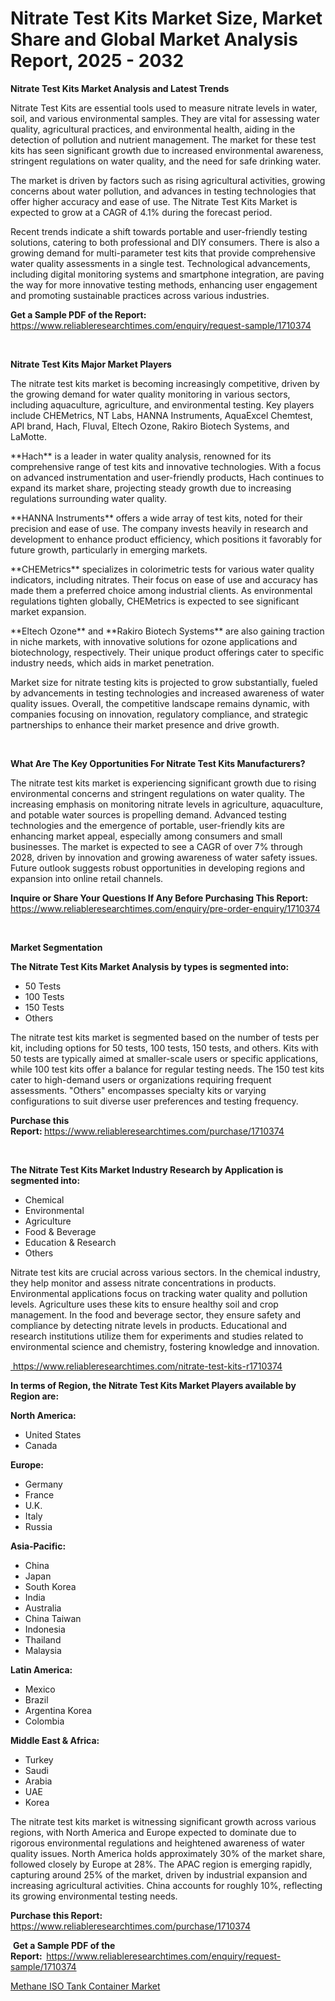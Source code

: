 <p><h1>Nitrate Test Kits Market Size, Market Share and Global Market Analysis Report, 2025 - 2032</h1></p><p><strong>Nitrate Test Kits Market Analysis and Latest Trends</strong></p>
<p><p>Nitrate Test Kits are essential tools used to measure nitrate levels in water, soil, and various environmental samples. They are vital for assessing water quality, agricultural practices, and environmental health, aiding in the detection of pollution and nutrient management. The market for these test kits has seen significant growth due to increased environmental awareness, stringent regulations on water quality, and the need for safe drinking water. </p><p>The market is driven by factors such as rising agricultural activities, growing concerns about water pollution, and advances in testing technologies that offer higher accuracy and ease of use. The Nitrate Test Kits Market is expected to grow at a CAGR of 4.1% during the forecast period. </p><p>Recent trends indicate a shift towards portable and user-friendly testing solutions, catering to both professional and DIY consumers. There is also a growing demand for multi-parameter test kits that provide comprehensive water quality assessments in a single test. Technological advancements, including digital monitoring systems and smartphone integration, are paving the way for more innovative testing methods, enhancing user engagement and promoting sustainable practices across various industries.</p></p>
<p><strong>Get a Sample PDF of the Report:&nbsp;</strong> <a href="https://www.reliableresearchtimes.com/enquiry/request-sample/1710374?utm_campaign=3556&utm_medium=2&utm_source=Github&utm_content=ia&utm_term=27032025&utm_id=nitrate-test-kits">https://www.reliableresearchtimes.com/enquiry/request-sample/1710374</a></p>
<p>&nbsp;</p>
<p><strong>Nitrate Test Kits Major Market Players</strong></p>
<p><p>The nitrate test kits market is becoming increasingly competitive, driven by the growing demand for water quality monitoring in various sectors, including aquaculture, agriculture, and environmental testing. Key players include CHEMetrics, NT Labs, HANNA Instruments, AquaExcel Chemtest, API brand, Hach, Fluval, Eltech Ozone, Rakiro Biotech Systems, and LaMotte.</p><p>**Hach** is a leader in water quality analysis, renowned for its comprehensive range of test kits and innovative technologies. With a focus on advanced instrumentation and user-friendly products, Hach continues to expand its market share, projecting steady growth due to increasing regulations surrounding water quality.</p><p>**HANNA Instruments** offers a wide array of test kits, noted for their precision and ease of use. The company invests heavily in research and development to enhance product efficiency, which positions it favorably for future growth, particularly in emerging markets.</p><p>**CHEMetrics** specializes in colorimetric tests for various water quality indicators, including nitrates. Their focus on ease of use and accuracy has made them a preferred choice among industrial clients. As environmental regulations tighten globally, CHEMetrics is expected to see significant market expansion.</p><p>**Eltech Ozone** and **Rakiro Biotech Systems** are also gaining traction in niche markets, with innovative solutions for ozone applications and biotechnology, respectively. Their unique product offerings cater to specific industry needs, which aids in market penetration.</p><p>Market size for nitrate testing kits is projected to grow substantially, fueled by advancements in testing technologies and increased awareness of water quality issues. Overall, the competitive landscape remains dynamic, with companies focusing on innovation, regulatory compliance, and strategic partnerships to enhance their market presence and drive growth.</p></p>
<p>&nbsp;</p>
<p><strong>What Are The Key Opportunities For Nitrate Test Kits Manufacturers?</strong></p>
<p><p>The nitrate test kits market is experiencing significant growth due to rising environmental concerns and stringent regulations on water quality. The increasing emphasis on monitoring nitrate levels in agriculture, aquaculture, and potable water sources is propelling demand. Advanced testing technologies and the emergence of portable, user-friendly kits are enhancing market appeal, especially among consumers and small businesses. The market is expected to see a CAGR of over 7% through 2028, driven by innovation and growing awareness of water safety issues. Future outlook suggests robust opportunities in developing regions and expansion into online retail channels.</p></p>
<p><strong>Inquire or Share Your Questions If Any Before Purchasing This Report:</strong> <a href="https://www.reliableresearchtimes.com/enquiry/pre-order-enquiry/1710374?utm_campaign=3556&utm_medium=2&utm_source=Github&utm_content=ia&utm_term=27032025&utm_id=nitrate-test-kits">https://www.reliableresearchtimes.com/enquiry/pre-order-enquiry/1710374</a></p>
<p>&nbsp;</p>
<p><strong>Market Segmentation</strong></p>
<p><strong>The Nitrate Test Kits Market Analysis by types is segmented into:</strong></p>
<p><ul><li>50 Tests</li><li>100 Tests</li><li>150 Tests</li><li>Others</li></ul></p>
<p><p>The nitrate test kits market is segmented based on the number of tests per kit, including options for 50 tests, 100 tests, 150 tests, and others. Kits with 50 tests are typically aimed at smaller-scale users or specific applications, while 100 test kits offer a balance for regular testing needs. The 150 test kits cater to high-demand users or organizations requiring frequent assessments. "Others" encompasses specialty kits or varying configurations to suit diverse user preferences and testing frequency.</p></p>
<p><strong>Purchase this Report:&nbsp;</strong><a href="https://www.reliableresearchtimes.com/purchase/1710374?utm_campaign=3556&utm_medium=2&utm_source=Github&utm_content=ia&utm_term=27032025&utm_id=nitrate-test-kits">https://www.reliableresearchtimes.com/purchase/1710374</a></p>
<p>&nbsp;</p>
<p><strong>The Nitrate Test Kits Market Industry Research by Application is segmented into:</strong></p>
<p><ul><li>Chemical</li><li>Environmental</li><li>Agriculture</li><li>Food & Beverage</li><li>Education & Research</li><li>Others</li></ul></p>
<p><p>Nitrate test kits are crucial across various sectors. In the chemical industry, they help monitor and assess nitrate concentrations in products. Environmental applications focus on tracking water quality and pollution levels. Agriculture uses these kits to ensure healthy soil and crop management. In the food and beverage sector, they ensure safety and compliance by detecting nitrate levels in products. Educational and research institutions utilize them for experiments and studies related to environmental science and chemistry, fostering knowledge and innovation.</p></p>
<p><a href="https://www.reliableresearchtimes.com/nitrate-test-kits-r1710374?utm_campaign=3556&utm_medium=2&utm_source=Github&utm_content=ia&utm_term=27032025&utm_id=nitrate-test-kits">&nbsp;https://www.reliableresearchtimes.com/nitrate-test-kits-r1710374</a></p>
<p><strong>In terms of Region, the Nitrate Test Kits Market Players available by Region are:</strong></p>
<p>
    <p> <strong> North America: </strong>
        <ul>
            <li>United States</li>
            <li>Canada</li>
        </ul>
        </p> 
    <p> <strong> Europe: </strong>
        <ul>
            <li>Germany</li>
            <li>France</li>
            <li>U.K.</li>
            <li>Italy</li>
            <li>Russia</li>
        </ul>
        </p> 
    <p> <strong> Asia-Pacific: </strong>
        <ul>
            <li>China</li>
            <li>Japan</li>
            <li>South Korea</li>
            <li>India</li>
            <li>Australia</li>
            <li>China Taiwan</li>
            <li>Indonesia</li>
            <li>Thailand</li>
            <li>Malaysia</li>
        </ul>
        </p> 
    <p> <strong> Latin America: </strong>
        <ul>
            <li>Mexico</li>
            <li>Brazil</li>
            <li>Argentina Korea</li>
            <li>Colombia</li>
        </ul>
        </p> 
    <p> <strong> Middle East & Africa: </strong>
        <ul>
            <li>Turkey</li>
            <li>Saudi</li>
            <li>Arabia</li>
            <li>UAE</li>
            <li>Korea</li>
        </ul>
    </p>
    </p>
<p><p>The nitrate test kits market is witnessing significant growth across various regions, with North America and Europe expected to dominate due to rigorous environmental regulations and heightened awareness of water quality issues. North America holds approximately 30% of the market share, followed closely by Europe at 28%. The APAC region is emerging rapidly, capturing around 25% of the market, driven by industrial expansion and increasing agricultural activities. China accounts for roughly 10%, reflecting its growing environmental testing needs.</p></p>
<p><strong>Purchase this Report: </strong><a href="https://www.reliableresearchtimes.com/purchase/1710374?utm_campaign=3556&utm_medium=2&utm_source=Github&utm_content=ia&utm_term=27032025&utm_id=nitrate-test-kits">https://www.reliableresearchtimes.com/purchase/1710374</a></p>
<p>&nbsp;<strong>Get a Sample PDF of the Report:&nbsp;&nbsp;</strong><a href="https://www.reliableresearchtimes.com/enquiry/request-sample/1710374?utm_campaign=3556&utm_medium=2&utm_source=Github&utm_content=ia&utm_term=27032025&utm_id=nitrate-test-kits">https://www.reliableresearchtimes.com/enquiry/request-sample/1710374</a></p>
<p><strong></strong></p>
<p><p><a href="https://github.com/janotjuljo/Market-Research-Report-List-1/blob/main/methane-iso-tank-container-market.md?utm_campaign=3556&utm_medium=2&utm_source=Github&utm_content=ia&utm_term=27032025&utm_id=nitrate-test-kits">Methane ISO Tank Container Market</a></p></p>